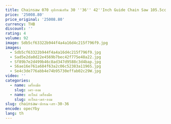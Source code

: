```yaml
---
title: Chainsaw 070 อุปกรณ์เสริม 30 ''36'' 42''Inch Guide Chain Saw 105.5cc Displacement 4800W เครื่องยนต์ 2 จังหวะที่มีประสิทธิภาพสําหรับการตัดต้นไม้
price: '25008.80'
price_original: '25008.80'
currency: THB
discount: ''
rating: 4
volume: 92
image: Sdb5cf63322b944f4a4a16d4c215f796f9.jpg
images:
  - Sdb5cf63322b944f4a4a16d4c215f796f9.jpg
  - Sad5e2da0d22e4569b7bec42f775e48a22.jpg
  - Sf89b7e2d499b46c8ad347d9588c3d4bap.jpg
  - S6ae16e761a684f63a2c06c52383a1196S.jpg
  - Se4c3de776abb4e74b95730effab02c29W.jpg
video: ''
categories:
  - name: เครื่องมือ
    slug: เคร-องม
  - name: อะไหล่ เครื่องมือ
    slug: อะไหล-เคร-องม
slug: chainsaw-ปกรณ-เสร-30-36
encode: opecYby
lang: th
---
```

  
